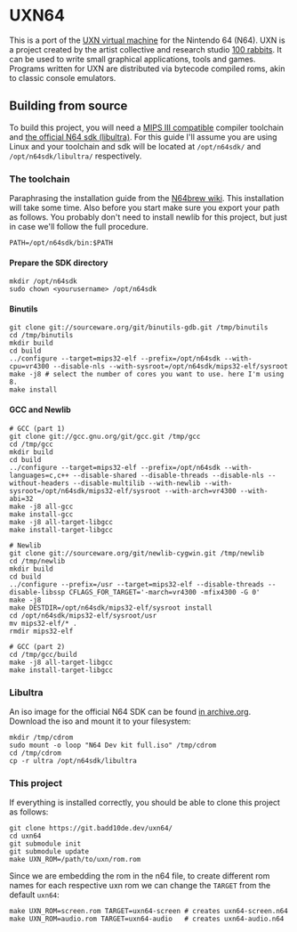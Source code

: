 # UXN64

This is a port of the [UXN virtual machine][uxn] for the Nintendo 64 (N64). UXN
is a project created by the artist collective and research studio [100
rabbits][100r]. It can be used to write small graphical applications, tools and
games. Programs written for UXN are distributed via bytecode compiled roms, akin
to classic console emulators.

[uxn]: https://wiki.xxiivv.com/site/uxn.html
[100r]: https://100r.co/

## Building from source

To build this project, you will need a [MIPS III compatible][n64brew-gcc]
compiler toolchain and [the official N64 sdk (libultra)][n64ultra]. For this
guide I'll assume you are using Linux and your toolchain and sdk will be located
at `/opt/n64sdk/` and `/opt/n64sdk/libultra/` respectively.

### The toolchain

Paraphrasing the installation guide from the [N64brew wiki][n64brew-gcc]. This
installation will take some time. Also before you start make sure you export
your path as follows. You probably don't need to install newlib for this
project, but just in case we'll follow the full procedure.

```
PATH=/opt/n64sdk/bin:$PATH
```

#### Prepare the SDK directory

```
mkdir /opt/n64sdk
sudo chown <yourusername> /opt/n64sdk
```

#### Binutils

```
git clone git://sourceware.org/git/binutils-gdb.git /tmp/binutils
cd /tmp/binutils
mkdir build
cd build
../configure --target=mips32-elf --prefix=/opt/n64sdk --with-cpu=vr4300 --disable-nls --with-sysroot=/opt/n64sdk/mips32-elf/sysroot
make -j8 # select the number of cores you want to use. here I'm using 8.
make install
```

#### GCC and Newlib

```
# GCC (part 1)
git clone git://gcc.gnu.org/git/gcc.git /tmp/gcc
cd /tmp/gcc
mkdir build
cd build
../configure --target=mips32-elf --prefix=/opt/n64sdk --with-languages=c,c++ --disable-shared --disable-threads --disable-nls --without-headers --disable-multilib --with-newlib --with-sysroot=/opt/n64sdk/mips32-elf/sysroot --with-arch=vr4300 --with-abi=32
make -j8 all-gcc
make install-gcc
make -j8 all-target-libgcc
make install-target-libgcc

# Newlib
git clone git://sourceware.org/git/newlib-cygwin.git /tmp/newlib
cd /tmp/newlib
mkdir build
cd build
../configure --prefix=/usr --target=mips32-elf --disable-threads --disable-libssp CFLAGS_FOR_TARGET='-march=vr4300 -mfix4300 -G 0'
make -j8
make DESTDIR=/opt/n64sdk/mips32-elf/sysroot install
cd /opt/n64sdk/mips32-elf/sysroot/usr
mv mips32-elf/* .
rmdir mips32-elf

# GCC (part 2)
cd /tmp/gcc/build
make -j8 all-target-libgcc
make install-target-libgcc
```

### Libultra

An iso image for the official N64 SDK can be found [in archive.org][n64ultra].
Download the iso and mount it to your filesystem:

```
mkdir /tmp/cdrom
sudo mount -o loop "N64 Dev kit full.iso" /tmp/cdrom
cd /tmp/cdrom
cp -r ultra /opt/n64sdk/libultra
```

### This project

If everything is installed correctly, you should be able to clone this project
as follows:

```
git clone https://git.badd10de.dev/uxn64/
cd uxn64
git submodule init
git submodule update
make UXN_ROM=/path/to/uxn/rom.rom
```

Since we are embedding the rom in the n64 file, to create different rom names
for each respective uxn rom we can change the `TARGET` from the default `uxn64`:

```
make UXN_ROM=screen.rom TARGET=uxn64-screen # creates uxn64-screen.n64
make UXN_ROM=audio.rom TARGET=uxn64-audio   # creates uxn64-audio.n64
```

[n64brew-gcc]: https://n64brew.dev/wiki/Building_GCC
[n64ultra]: https://archive.org/details/nintendo-64-developers-toolkit-v-5.0
